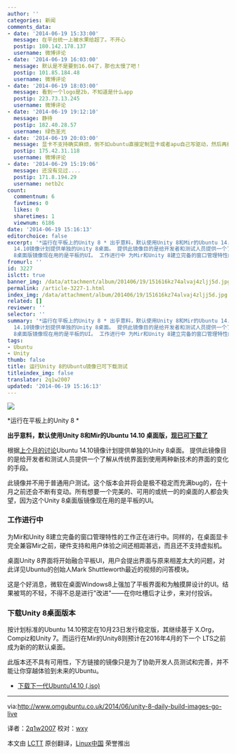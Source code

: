 ```yaml
---
author: ''
categories: 新闻
comments_data:
- date: '2014-06-19 15:33:00'
  message: 在平台统一上被水果给超了。不开心
  postip: 180.142.178.137
  username: 微博评论
- date: '2014-06-19 16:03:00'
  message: 默认是不是要到16.04了，那也太慢了吧！
  postip: 101.85.184.48
  username: 微博评论
- date: '2014-06-19 18:03:00'
  message: 看到一个logo是2b，不知道是什么app
  postip: 223.73.13.245
  username: 微博评论
- date: '2014-06-19 19:12:10'
  message: 静待
  postip: 182.40.28.57
  username: 绿色圣光
- date: '2014-06-19 20:03:00'
  message: 显卡不支持确实麻烦，倒不如ubuntu直接定制显卡或者apu自己写驱动，然后再结合mir算了，反正有钱
  postip: 175.42.31.118
  username: 微博评论
- date: '2014-06-29 15:19:06'
  message: 还没有见过....
  postip: 171.8.194.29
  username: netb2c
count:
  commentnum: 6
  favtimes: 0
  likes: 0
  sharetimes: 1
  viewnum: 6186
date: '2014-06-19 15:16:13'
editorchoice: false
excerpt: '*运行在平板上的Unity 8 * 出乎意料，默认使用Unity 8和Mir的Ubuntu 14.10 桌面版，现已可下载了 根据上个月的讨论Ubuntu
  14.10镜像计划提供单独的Unity 8桌面。 提供此镜像目的是给开发者和测试人员提供一个了解从传统界面到使用两种新技术的界面的变化的手段。 此镜像并不用于普通用户测试。这个版本会并将会是极不稳定而充满bug的，在十月之前还会不断有变动。所有想要一个完美的、可用的或统一的的桌面的人都会失望，因为这个Unity
  8桌面版镜像现在用的是平板的UI。 工作进行中 为Mir和Unity 8建立完备的窗口管理特性的工作正在进行中'
fromurl: ''
id: 3227
islctt: true
banner_img: /data/attachment/album/201406/19/151616kz74alvaj4zljj5d.jpg
permalink: /article-3227-1.html
index_img: /data/attachment/album/201406/19/151616kz74alvaj4zljj5d.jpg.thumb.jpg
related: []
reviewer: ''
selector: ''
summary: '*运行在平板上的Unity 8 * 出乎意料，默认使用Unity 8和Mir的Ubuntu 14.10 桌面版，现已可下载了 根据上个月的讨论Ubuntu
  14.10镜像计划提供单独的Unity 8桌面。 提供此镜像目的是给开发者和测试人员提供一个了解从传统界面到使用两种新技术的界面的变化的手段。 此镜像并不用于普通用户测试。这个版本会并将会是极不稳定而充满bug的，在十月之前还会不断有变动。所有想要一个完美的、可用的或统一的的桌面的人都会失望，因为这个Unity
  8桌面版镜像现在用的是平板的UI。 工作进行中 为Mir和Unity 8建立完备的窗口管理特性的工作正在进行中'
tags:
- Ubuntu
- Unity
thumb: false
title: 运行Unity 8的Ubuntu镜像已可下载测试
titleindex_img: false
translator: 2q1w2007
updated: '2014-06-19 15:16:13'
---
```


![ ](/data/attachment/album/201406/19/151616kz74alvaj4zljj5d.jpg)


\*运行在平板上的Unity 8 \*


**出乎意料，默认使用Unity 8和Mir的Ubuntu 14.10 桌面版，[现已可下载了](https://blueprints.launchpad.net/ubuntu/+spec/client-1410-unity8-desktop-iso)**


根据[上个月的讨论](http://www.omgubuntu.co.uk/2014/05/ubuntu-unity-8-desktop-flavour-discussed)Ubuntu 14.10镜像计划提供单独的Unity 8桌面。 提供此镜像目的是给开发者和测试人员提供一个了解从传统界面到使用两种新技术的界面的变化的手段。


此镜像并不用于普通用户测试。这个版本会并将会是极不稳定而充满bug的，在十月之前还会不断有变动。所有想要一个完美的、可用的或统一的的桌面的人都会失望，因为这个Unity 8桌面版镜像现在用的是平板的UI。


### 工作进行中


为Mir和Unity 8建立完备的窗口管理特性的工作正在进行中。同样的，在桌面显卡完全兼容Mir之前，硬件支持和用户体验之间还相距甚远，而且还不支持虚拟机。


桌面Unity 8界面将开始融合平板UI，用户会提出界面与原来相差太大的问题，对此详见Ubuntu的创始人Mark Shuttleworth最近的视频的问答模块。


这是个好消息，微软在桌面Windows8上强加了平板界面和为触摸屏设计的UI。结果被骂的不轻，不得不总是进行"改进"——在你吐槽后才让步，来对付投诉。


### 下载Unity 8桌面版本


按计划标准的Ubuntu 14.10预定在10月23日发行稳定版，其继续基于 X.Org，Compiz和Unity 7。而运行在Mir的Unity8则预计在2016年4月的下一个 LTS之前成为新的的默认桌面。


此版本还不具有可用性，下方链接的镜像只是为了协助开发人员测试和完善，并不能让你穿越体验到未来的Ubuntu。


* [下载下一代Ubuntu14.10 (.iso)](http://cdimage.ubuntu.com/ubuntu-desktop-next/daily-live/current/)




---


via:<http://www.omgubuntu.co.uk/2014/06/unity-8-daily-build-images-go-live>


译者：[2q1w2007](https://github.com/2q1w2007) 校对：[wxy](https://github.com/wxy)


本文由 [LCTT](https://github.com/LCTT/TranslateProject) 原创翻译，[Linux中国](http://linux.cn/) 荣誉推出